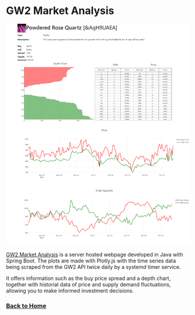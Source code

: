 # GW2 Market Analysis

![Visualizations](\assets\images\gw2marketanalysis\index_item_id=86269.png)

[GW2 Market Analysis](https://github.com/Yi-Jiahe/gw2-market-analysis) is a server hosted webpage developed in Java with Spring Boot. The plots are made with Plotly.js with the time series data being scraped from the GW2 API twice daily by a systemd timer service. 

It offers information such as the buy price spread and a depth chart, together with historial data of price and supply demand fluctuations, allowing you to make informed investment decisions.

### [Back to Home](/)